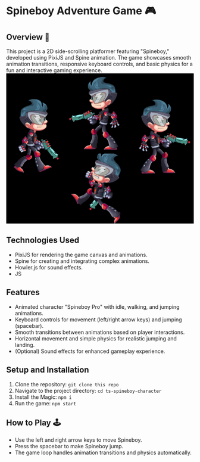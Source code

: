 # Spineboy Adventure Game 🎮

## Overview 🌈
This project is a 2D side-scrolling platformer featuring "Spineboy," developed using PixiJS and Spine animation. The game showcases smooth animation transitions, responsive keyboard controls, and basic physics for a fun and interactive gaming experience.
![Spineboy Gameplay](spineboy-canva.png)


## Technologies Used
- PixiJS for rendering the game canvas and animations.
- Spine for creating and integrating complex animations.
- Howler.js for sound effects.
- JS

## Features
- Animated character "Spineboy Pro" with idle, walking, and jumping animations.
- Keyboard controls for movement (left/right arrow keys) and jumping (spacebar).
- Smooth transitions between animations based on player interactions.
- Horizontal movement and simple physics for realistic jumping and landing.
- (Optional) Sound effects for enhanced gameplay experience.

## Setup and Installation
1. Clone the repository: `git clone this repo`
2. Navigate to the project directory: `cd ts-spineboy-character`
3. Install the Magic: `npm i`
4. Run the game: `npm start`

## How to Play 🕹️
- Use the left and right arrow keys to move Spineboy.
- Press the spacebar to make Spineboy jump.
- The game loop handles animation transitions and physics automatically.

